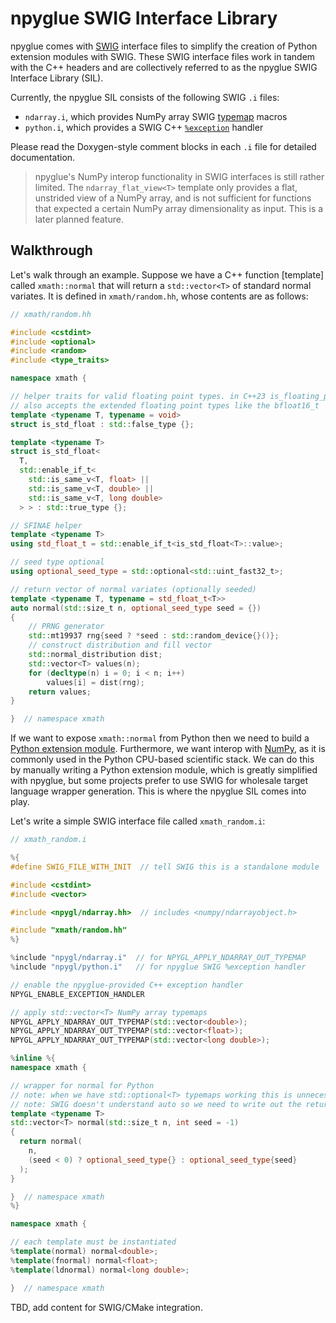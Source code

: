 # npyglue SWIG Interface Library

<!--
    npyglue-sil.md

    Author: Derek Huang
    License: MIT License

    This Markdown file is written in GitHub Flavored Markdown.

    Note:

    The [!NOTE] alert blocks are only supported by Doxygen 1.11.0 and above so
    we do not use them in the documentation (may be changed later).

    Markdown has no official support for comments and we want Doxygen to use
    the level 1 heading as the page title, so this HTML comment block is placed
    below, instead of above, the level 1 heading serving as the title.
-->

npyglue comes with [SWIG] interface files to simplify the creation of Python
extension modules with SWIG. These SWIG interface files work in tandem with the
C++ headers and are collectively referred to as the npyglue SWIG Interface
Library (SIL).

Currently, the npyglue SIL consists of the following SWIG `.i` files:

* `ndarray.i`, which provides NumPy array SWIG
  [typemap](https://www.swig.org/Doc4.0/Python.html#Python_nn53) macros
* `python.i`, which provides a SWIG C++
  [`%exception`](https://www.swig.org/Doc4.0/Python.html#Python_nn44) handler

Please read the Doxygen-style comment blocks in each `.i` file for detailed
documentation.

> npyglue's NumPy interop functionality in SWIG interfaces is still rather
> limited. The `ndarray_flat_view<T>` template only provides a flat, unstrided
> view of a NumPy array, and is not sufficient for functions that expected a
> certain NumPy array dimensionality as input. This is a later planned feature.

## Walkthrough

Let's walk through an example. Suppose we have a C++ function [template] called
`xmath::normal` that will return a `std::vector<T>` of standard normal variates.
It is defined in `xmath/random.hh`, whose contents are as follows:

<!--
    note:

    technically c++ can be used as the language in the fenced code block but
    Doxygen seems to only parse the "c" part and "++" will be part of the code.
-->

```cpp
// xmath/random.hh

#include <cstdint>
#include <optional>
#include <random>
#include <type_traits>

namespace xmath {

// helper traits for valid floating point types. in C++23 is_floating_point<T>
// also accepts the extended floating point types like the bfloat16_t
template <typename T, typename = void>
struct is_std_float : std::false_type {};

template <typename T>
struct is_std_float<
  T,
  std::enable_if_t<
    std::is_same_v<T, float> ||
    std::is_same_v<T, double> ||
    std::is_same_v<T, long double>
  > > : std::true_type {};

// SFINAE helper
template <typename T>
using std_float_t = std::enable_if_t<is_std_float<T>::value>;

// seed type optional
using optional_seed_type = std::optional<std::uint_fast32_t>;

// return vector of normal variates (optionally seeded)
template <typename T, typename = std_float_t<T>>
auto normal(std::size_t n, optional_seed_type seed = {})
{
    // PRNG generator
    std::mt19937 rng{seed ? *seed : std::random_device{}()};
    // construct distribution and fill vector
    std::normal_distribution dist;
    std::vector<T> values(n);
    for (decltype(n) i = 0; i < n; i++)
        values[i] = dist(rng);
    return values;
}

}  // namespace xmath
```

If we want to expose `xmath::normal` from Python then we need to build
a [Python extension module](https://docs.python.org/3/extending/extending.html).
Furthermore, we want interop with [NumPy], as it is commonly used in the Python
CPU-based scientific stack. We can do this by manually writing a Python
extension module, which is greatly simplified with npyglue, but some projects
prefer to use SWIG for wholesale target language wrapper generation. This is
where the npyglue SIL comes into play.

Let's write a simple SWIG interface file called `xmath_random.i`:

```cpp
// xmath_random.i

%{
#define SWIG_FILE_WITH_INIT  // tell SWIG this is a standalone module

#include <cstdint>
#include <vector>

#include <npygl/ndarray.hh>  // includes <numpy/ndarrayobject.h>

#include "xmath/random.hh"
%}

%include "npygl/ndarray.i"  // for NPYGL_APPLY_NDARRAY_OUT_TYPEMAP
%include "npygl/python.i"   // for npyglue SWIG %exception handler

// enable the npyglue-provided C++ exception handler
NPYGL_ENABLE_EXCEPTION_HANDLER

// apply std::vector<T> NumPy array typemaps
NPYGL_APPLY_NDARRAY_OUT_TYPEMAP(std::vector<double>);
NPYGL_APPLY_NDARRAY_OUT_TYPEMAP(std::vector<float>);
NPYGL_APPLY_NDARRAY_OUT_TYPEMAP(std::vector<long double>);

%inline %{
namespace xmath {

// wrapper for normal for Python
// note: when we have std::optional<T> typemaps working this is unnecessary
// note: SWIG doesn't understand auto so we need to write out the return type
template <typename T>
std::vector<T> normal(std::size_t n, int seed = -1)
{
  return normal(
    n,
    (seed < 0) ? optional_seed_type{} : optional_seed_type{seed}
  );
}

}  // namespace xmath
%}

namespace xmath {

// each template must be instantiated
%template(normal) normal<double>;
%template(fnormal) normal<float>;
%template(ldnormal) normal<long double>;

}  // namespace xmath
```

TBD, add content for SWIG/CMake integration.

[SWIG]: https://www.swig.org/
[NumPy]: https://numpy.org/doc/stable
